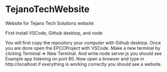 # TejanoTechWebsite
Website for Tejano Tech Solutions website

First install VSCode, Github desktop, and node

You will first copy the repository your computer with Github desktop. Once you are done open the EPCCProject with VSCode. Make a new terminal by clicking Terminal => New Terminal. And write node server.js you should see Example app listening on port 80. Now open a browser and type in http://localhost if everything is working correctly you should see a website.